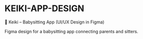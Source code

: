 # KEIKI-APP-DESIGN
👶 Keiki – Babysitting App (UI/UX Design in Figma)

Figma design for a babysitting app connecting parents and sitters.  
